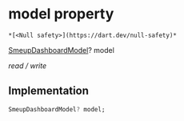 


# model property




    *[<Null safety>](https://dart.dev/null-safety)*


[SmeupDashboardModel](../../smeup_models_widgets_smeup_dashboard_model/SmeupDashboardModel-class.md)? model
  
_read / write_






## Implementation

```dart
SmeupDashboardModel? model;


```







